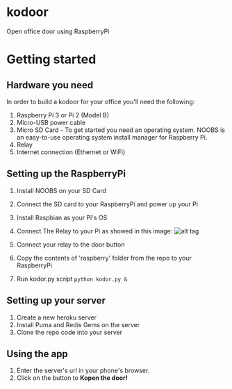 # kodoor
Open office door using RaspberryPi

# Getting started

## Hardware you need
In order to build a kodoor for your office you'll need the following:
1. Raspberry Pi 3 or Pi 2 (Model B)
2. Micro-USB power cable
3. Micro SD Card - To get started you need an operating system. NOOBS is an easy-to-use operating system install manager for Raspberry Pi.
4. Relay
5. Internet connection (Ethernet or WiFi)

## Setting up the RaspberryPi
1. Install NOOBS on your SD Card
2. Connect the SD card to your RaspberryPi and power up your Pi
3. Install Raspbian as your Pi's OS
4. Connect The Relay to your Pi as showed in this image:
![alt tag](https://s3-eu-west-1.amazonaws.com/visuality/uploads/photo/photo/17/Step_6_-_wiring_relay.png)

5. Connect your relay to the door button
6. Copy the contents of 'raspberry' folder from the repo to your RaspberryPi
7. Run kodor.py script `python kodor.py &`

## Setting up your server
1. Create a new heroku server
2. Install Puma and Redis Gems on the server
3. Clone the repo code into your server

## Using the app
1. Enter the server's url in your phone's browser.
2. Click on the button to **Kopen the door!**
